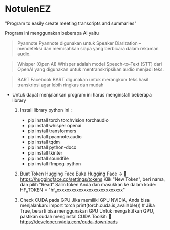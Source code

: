 # NotulenEZ
"Program to easily create meeting transcripts and summaries"

Program ini menggunakan beberapa AI yaitu
> Pyannote
  Pyannote digunakan untuk Speaker Diarization – mendeteksi dan memisahkan siapa yang berbicara dalam rekaman audio.
 
> Whisper (Open AI)
  Whisper adalah model Speech-to-Text (STT) dari OpenAI yang digunakan untuk mentranskripsikan audio menjadi teks.

> BART
  Facebook BART digunakan untuk merangkum teks hasil transkripsi agar lebih ringkas dan mudah



- Untuk dapat menjalankan program ini harus menginstall beberapa library
  1. Install library python ini :
     - pip install torch torchvision torchaudio
     - pip install whisper openai
     - pip install transformers
     - pip install pyannote.audio
     - pip install tqdm
     - pip install python-docx
     - pip install tkinter
     - pip install soundfile
     - pip install ffmpeg-python
     
  2. Buat Token Hugging Face
     Buka Hugging Face → 🔗 https://huggingface.co/settings/tokens
     Klik "New Token", beri nama, dan pilih "Read"
     Salin token Anda dan masukkan ke dalam kode:  HF_TOKEN = "hf_xxxxxxxxxxxxxxxxxxxxxxxxxxx"
     
  3. Check CUDA pada GPU
   Jika memiliki GPU NVIDIA, Anda bisa menjalankan:
          import torch
          print(torch.cuda.is_available())  # Jika True, berarti bisa menggunakan GPU
    Untuk mengaktifkan GPU, pastikan sudah menginstal CUDA Toolkit:
    🔗 https://developer.nvidia.com/cuda-downloads




